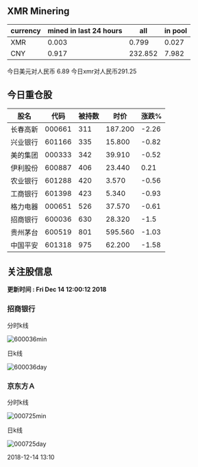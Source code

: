 ## XMR Minering

|currency|mined in last 24 hours|all|in pool|
|---|---|---|---|
|XMR|0.003|0.799|0.027|
|CNY|0.917|232.852|7.982|

今日美元对人民币 6.89	今日xmr对人民币291.25


## 今日重仓股 

|股名|代码|被持数|时价|涨跌%|
|---|---|---|---|---|
|长春高新|000661|311|187.200|-2.26|
|兴业银行|601166|335|15.800|-0.82|
|美的集团|000333|342|39.910|-0.52|
|伊利股份|600887|406|23.440|0.21|
|农业银行|601288|420|3.570|-0.56|
|工商银行|601398|423|5.340|-0.93|
|格力电器|000651|526|37.570|-0.61|
|招商银行|600036|630|28.320|-1.5|
|贵州茅台|600519|801|595.560|-1.03|
|中国平安|601318|975|62.200|-1.58|

## 关注股信息
**更新时间 : Fri Dec 14 12:00:12 2018**
### 招商银行 
分时k线

![600036min](http://image.sinajs.cn/newchart/min/n/sh600036.gif)

日k线

![600036day](http://image.sinajs.cn/newchart/daily/n/sh600036.gif)

### 京东方Ａ 
分时k线

![000725min](http://image.sinajs.cn/newchart/min/n/sz000725.gif)

日k线

![000725day](http://image.sinajs.cn/newchart/daily/n/sz000725.gif)

2018-12-14 13:10